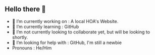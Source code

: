 ## Hello there 👋

- 🔭 I’m currently working on : A local HOA's Website.
- 🌱 I’m currently learning : GitHub
- 👯 I’m not currently looking to collaborate yet, but will be looking to shortly.
- 🤔 I’m looking for help with : GitHub, I'm still a newbie
-  Pronouns : He/Him


<!--
**RMNowak001/RMNowak001** is a ✨ _special_ ✨ repository because its `README.md` (this file) appears on your GitHub profile.

Here are some ideas to get you started:

- 🔭 I’m currently working on : The Rockspray HOA's Website
- 🌱 I’m currently learning : GitHub
- 👯 I’m not currently looking to collaborate yet
- 🤔 I’m looking for help with : GitHub, I'm still a newbie
- 📫 How to reach me: ...
- 😄 Pronouns: ... He/Him
- ⚡ Fun fact: ...
-->
